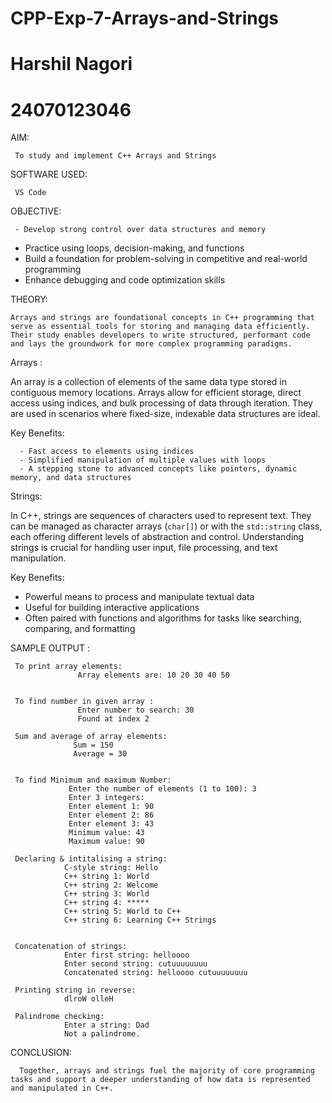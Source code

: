# CPP-Exp-7-Arrays-and-Strings
# Harshil Nagori
# 24070123046
AIM:

     To study and implement C++ Arrays and Strings

SOFTWARE USED:

     VS Code

OBJECTIVE:

     - Develop strong control over data structures and memory
   - Practice using loops, decision-making, and functions
   - Build a foundation for problem-solving in competitive and real-world programming
   - Enhance debugging and code optimization skills

THEORY:

    Arrays and strings are foundational concepts in C++ programming that serve as essential tools for storing and managing data efficiently.
    Their study enables developers to write structured, performant code and lays the groundwork for more complex programming paradigms.

Arrays :

 An array is a collection of elements of the same data type stored in contiguous memory locations. 
 Arrays allow for efficient storage, direct access using indices, and bulk processing of data through iteration.
 They are used in scenarios where fixed-size, indexable data structures are ideal.

Key Benefits:

      - Fast access to elements using indices
      - Simplified manipulation of multiple values with loops
      - A stepping stone to advanced concepts like pointers, dynamic memory, and data structures

Strings:

 In C++, strings are sequences of characters used to represent text.
 They can be managed as character arrays (`char[]`) or with the `std::string` class, each offering different levels of abstraction and control. Understanding strings is crucial for handling user input, file processing, and text manipulation.

Key Benefits:

  - Powerful means to process and manipulate textual data
  - Useful for building interactive applications
  - Often paired with functions and algorithms for tasks like searching, comparing, and formatting

SAMPLE OUTPUT :

     To print array elements:
                   Array elements are: 10 20 30 40 50 


     To find number in given array :
                   Enter number to search: 30
                   Found at index 2

     Sum and average of array elements:
                  Sum = 150
                  Average = 30


     To find Minimum and maximum Number:
                 Enter the number of elements (1 to 100): 3
                 Enter 3 integers:
                 Enter element 1: 90
                 Enter element 2: 86
                 Enter element 3: 43
                 Minimum value: 43
                 Maximum value: 90

     Declaring & intitalising a string:
                C-style string: Hello
                C++ string 1: World
                C++ string 2: Welcome
                C++ string 3: World
                C++ string 4: *****
                C++ string 5: World to C++
                C++ string 6: Learning C++ Strings


     Concatenation of strings: 
                Enter first string: helloooo
                Enter second string: cutuuuuuuuu
                Concatenated string: helloooo cutuuuuuuuu

     Printing string in reverse:
                dlroW olleH

     Palindrome checking:
                Enter a string: Dad
                Not a palindrome.

CONCLUSION:

      Together, arrays and strings fuel the majority of core programming tasks and support a deeper understanding of how data is represented and manipulated in C++.

